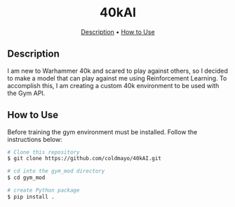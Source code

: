 <h1 align="center">
  <br>
  <br>
  40kAI
  <br>
</h1>

<p align="center">
    <a href="#description">Description</a> •
    <a href="#how-to-use">How to Use</a>
</p>

## Description

I am new to Warhammer 40k and scared to play against others, so I decided to make a model that can play against me using Reinforcement Learning. To accomplish this, I am creating a custom 40k environment to be used with the Gym API. 

## How to Use

Before training the gym environment must be installed. Follow the instructions below:

```bash
# Clone this repository
$ git clone https://github.com/coldmayo/40kAI.git

# cd into the gym_mod directory
$ cd gym_mod

# create Python package
$ pip install .
```